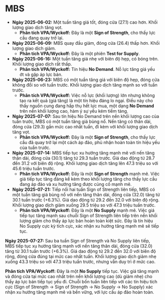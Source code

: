 # MBS

- **Ngày 2025-06-02:** Một tuần tăng giá tốt, đóng cửa (27.1) cao hơn. Khối lượng giao dịch tăng vọt.
    - **Phân tích VPA/Wyckoff:** Đây là một **Sign of Strength**, cho thấy lực cầu đang quay trở lại.
- **Ngày 2025-06-09:** MBS quay đầu giảm, đóng cửa (26.4) thấp hơn. Khối lượng giao dịch giảm.
    - **Phân tích VPA/Wyckoff:** Đây là một phiên **Test for Supply**.
- **Ngày 2025-06-16:** Một tuần tăng giá nhẹ với biên độ hẹp, có bóng trên. Khối lượng giao dịch rất thấp.
    - **Phân tích VPA/Wyckoff:** Tín hiệu **No Demand**. Nỗ lực tăng giá yếu ớt và gặp áp lực bán.
- **Ngày 2025-06-23:** MBS có một tuần tăng giá với biên độ hẹp, đóng cửa không đổi so với tuần trước. Khối lượng giao dịch tăng mạnh so với tuần trước.
    - **Phân tích VPA/Wyckoff:** Việc nỗ lực (khối lượng) lớn nhưng không tạo ra kết quả (giá tăng) là một tín hiệu đáng lo ngại. Điều này cho thấy nguồn cung đang hấp thụ hết lực mua, một dạng **No Demand** trên nền khối lượng cao, hàm ý sự yếu kém tiềm tàng.
- **Ngày 2025-07-07:** Sau tín hiệu No Demand trên nền khối lượng cao của tuần trước, MBS có một tuần tăng giá bùng nổ. Nến tăng có thân dài, đóng cửa (29.3) gần mức cao nhất tuần, đi kèm với khối lượng giao dịch tăng vọt.
    - **Phân tích VPA/Wyckoff:** Đây là một **Sign of Strength**, cho thấy lực cầu đã quay trở lại một cách áp đảo, phủ nhận hoàn toàn tín hiệu yếu của tuần trước.
- **Ngày 2025-07-14:** MBS tiếp tục xu hướng tăng mạnh mẽ với nến tăng thân dài, đóng cửa (30.1) tăng từ 29.3 tuần trước. Giá dao động từ 28.7 đến 31.2 với biên độ rộng. Khối lượng giao dịch tăng lên 47.3 triệu so với 45.6 triệu tuần trước.
    - **Phân tích VPA/Wyckoff:** Đây là một **Sign of Strength** mạnh mẽ. Việc giá tiếp tục tăng đáng kể kèm theo khối lượng tăng cho thấy lực cầu đang áp đảo và xu hướng tăng được củng cố mạnh mẽ.
- **Ngày 2025-07-21:** Tiếp nối hai tuần Sign of Strength liên tiếp, MBS có một tuần tăng giá bùng nổ với nến tăng thân dài, đóng cửa (32.0) tăng từ 30.1 tuần trước (+6.3%). Giá dao động từ 29.2 đến 32.0 với biên độ rộng. Khối lượng giao dịch giảm xuống 29.5 triệu so với 47.3 triệu tuần trước.
    - **Phân tích VPA/Wyckoff:** Đây là một **No Supply** mạnh mẽ. Việc giá tiếp tục tăng mạnh sau chuỗi Sign of Strength liên tiếp trên nền khối lượng giảm cho thấy áp lực bán hoàn toàn kiệt sức. Đây là tín hiệu No Supply cực kỳ tích cực, xác nhận xu hướng tăng mạnh mẽ sẽ tiếp tục.


**Ngày 2025-07-27:** Sau ba tuần Sign of Strength và No Supply liên tiếp, MBS tiếp tục xu hướng tăng mạnh với nến tăng thân dài, đóng cửa (32.0) tăng từ 30.1 tuần trước (+6.3%). Giá dao động từ 29.2 đến 32.0 với biên độ rộng, đóng cửa đúng tại mức cao nhất tuần. Khối lượng giao dịch giảm nhẹ xuống 43.3 triệu so với 47.3 triệu tuần trước, nhưng vẫn duy trì ở mức cao.

**Phân tích VPA/Wyckoff:** Đây là một **No Supply** tiếp tục. Việc giá tăng mạnh và đóng cửa tại mức cao nhất trên nền khối lượng cao (dù giảm nhẹ) cho thấy áp lực bán tiếp tục yếu đi. Chuỗi bốn tuần liên tiếp với các tín hiệu tích cực (Sign of Strength → Sign of Strength → No Supply → No Supply) xác nhận xu hướng tăng mạnh mẽ và bền vững, với lực cầu áp đảo hoàn toàn.
